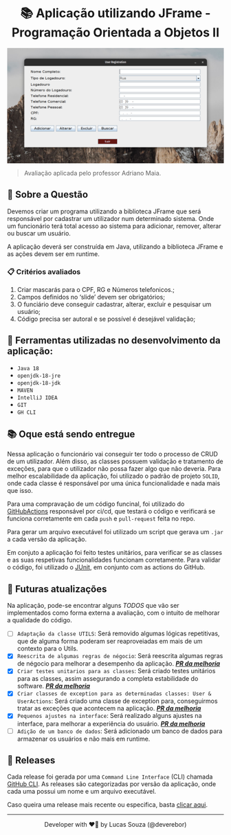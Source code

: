 <h1 align="center">📚 Aplicação utilizando JFrame - Programação Orientada a Objetos II</h1>

<p align="center">

<img align="center" src="https://github.com/deverebor/jframe-user-registration/blob/main/.github/assets/images/2022-05-07_17-48.png" />

</p>

> Avaliação aplicada pelo professor Adriano Maia.

## 📢 Sobre a Questão

Devemos criar um programa utilizando a biblioteca JFrame que será responsável por cadastrar um utilizador 
num determinado sistema. Onde um funcionário terá total acesso ao sistema para adicionar, remover, alterar ou buscar um usuário.

A aplicação deverá ser construída em Java, utilizando a biblioteca JFrame e as ações devem ser em runtime.

### 📋 Critérios avaliados

1. Criar mascarás para o CPF, RG e Números telefonicos.;
2. Campos definidos no ‘slide’ devem ser obrigatórios;
3. O funciário deve conseguir cadastrar, alterar, excluir e pesquisar um usuário;
4. Código precisa ser autoral e se possível é desejável validação;

## 🎯 Ferramentas utilizadas no desenvolvimento da aplicação:

- `Java 18`
- `openjdk-18-jre`
- `openjdk-18-jdk`
- `MAVEN`
- `IntelliJ IDEA`
- `GIT`
- `GH CLI`

## 📚 Oque está sendo entregue

Nessa aplicação o funcionário vai conseguir ter todo o processo de CRUD de um utilizador.
Além disso, as classes possuem validação e tratamento de exceções, para que o utilizador não possa fazer algo que não deveria.
Para melhor escalabilidade da aplicação, foi utilizado o padrão de projeto `SOLID`,
onde cada classe é responsável por uma única funcionalidade e nada mais que isso.

Para uma compravação de um código funcinal, foi utilizado do [GitHubActions](https://github.com/features/actions) responsável por ci/cd,
que testará o código e verificará se funciona corretamente em cada `push` e `pull-request` feita no repo.

Para gerar um arquivo executável foi utilizado um script que gerava um `.jar` a cada versão da aplicação.

Em conjuto a aplicação foi feito testes unitários, para verificar se as classes e as suas respetivas funcionalidades 
funcionam corretamente. Para validar o código, foi utilizado o [JUnit](https://junit.org/), em conjunto com as actions do GitHub.

## 🦥 Futuras atualizações

Na aplicação, pode-se encontrar alguns _TODOS_ que vão ser implementados como forma externa a avaliação, com 
o intuito de melhorar a qualidade do código.

- [ ] `Adaptação da classe UTILS`: Será removido algumas lógicas repetitivas, que de alguma forma poderam ser 
  reaproveiadas em mais de um contexto para o Utils.
- [x] `Reescrita de algumas regras de négocio`: Será reescrita algumas regras de négocio para melhorar a desempenho da 
  aplicação. **_[PR da melhoria](https://github.com/deverebor/jframe-user-registration/pull/12)_**
- [x] `Criar testes unitarios para as classes`: Será criado testes unitários para as classes, assim assegurando a 
  completa estabilidade do software. **_[PR da melhoria](https://github.com/deverebor/jframe-user-registration/pull/12)_**
- [x] `Criar classes de exception para as determinadas classes: User & UserActions`: Será criado uma classe de 
  exception para, conseguirmos tratar as exceções que acontecem na aplicação. **_[PR da melhoria](https://github.com/deverebor/jframe-user-registration/pull/12)_**
- [x] `Pequenos ajustes na interface`: Será realizado alguns ajustes na interface, para melhorar a experiência do 
  usuário. **_[PR da melhoria](https://github.com/deverebor/jframe-user-registration/pull/12)_**
- [ ] `Adição de um banco de dados`: Será adicionado um banco de dados para armazenar os usuários e não mais em runtime.

## 🚀 Releases

Cada release foi gerada por uma `Command Line Interface` (CLI) chamada [GitHub CLI](https://cli.github.com/).
As releases são categorizadas por versão da aplicação, onde cada uma possui um nome e um arquivo executável.

Caso queira uma release mais recente ou especifica, basta [clicar aqui](https://github.com/deverebor/jframe-user-registration/releases/).

---

<p align='center'>
  Developer with ❤️‍🔥 by Lucas Souza (@deverebor)
</p>
